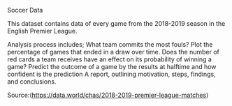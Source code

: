 Soccer Data

This dataset contains data of every game from the 2018-2019 season in the English Premier League.

Analysis process includes;
What team commits the most fouls?
Plot the percentage of games that ended in a draw over time.
Does the number of red cards a team receives have an effect on its probability of winning a game?
Predict the outcome of a game by the results at halftime and how confident is the prediction
A report, outlining motivation, steps, findings, and conclusions.

Source:(https://data.world/chas/2018-2019-premier-league-matches)